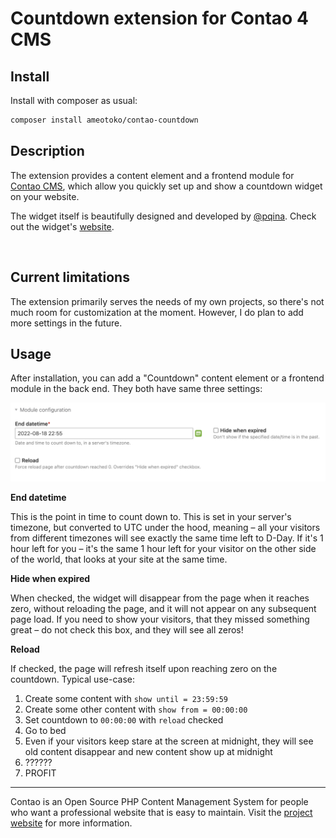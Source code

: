 # Countdown extension for Contao 4 CMS

## Install

Install with composer as usual:

```bash
composer install ameotoko/contao-countdown
```


## Description

The extension provides a content element and a frontend module for [Contao CMS][1], which allow you quickly set up and show a countdown widget on your website.

The widget itself is beautifully designed and developed by [@pqina][2]. Check out the widget's [website][3].

[<img src="https://github.com/pqina/flip/blob/master/flip.gif" alt="">](https://pqina.nl/flip)


## Current limitations

The extension primarily serves the needs of my own projects, so there's not much room for customization at the moment. However, I do plan to add more settings in the future.


## Usage

After installation, you can add a "Countdown" content element or a frontend module in the back end. They both have same three settings:

![](./docs/screenshot.png)

**End datetime**

This is the point in time to count down to. This is set in your server's timezone, but converted to UTC under the hood, meaning – all your visitors from different timezones will see exactly the same time left to D-Day. If it's 1 hour left for you – it's the same 1 hour left for your visitor on the other side of the world, that looks at your site at the same time.

**Hide when expired**

When checked, the widget will disappear from the page when it reaches zero, without reloading the page, and it will not appear on any subsequent page load. If you need to show your visitors, that they missed something great – do not check this box, and they will see all zeros!

**Reload**

If checked, the page will refresh itself upon reaching zero on the countdown. Typical use-case:

1. Create some content with `show until = 23:59:59`
2. Create some other content with `show from = 00:00:00`
3. Set countdown to `00:00:00` with `reload` checked
4. Go to bed
5. Even if your visitors keep stare at the screen at midnight, they will see old content disappear and new content show up at midnight
6. ??????
7. PROFIT

---

Contao is an Open Source PHP Content Management System for people who want a
professional website that is easy to maintain. Visit the [project website][1]
for more information.

[1]: https://contao.org
[2]: https://pqina.nl
[3]: https://pqina.nl/flip
